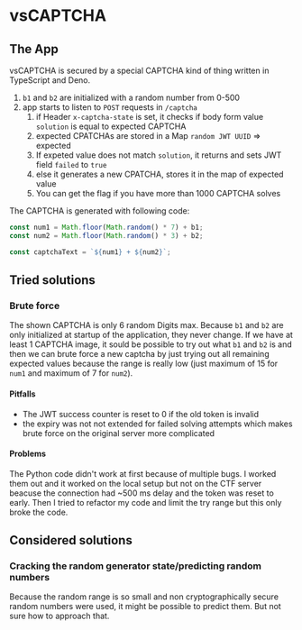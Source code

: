 # vsCAPTCHA

## The App
vsCAPTCHA is secured by a special CAPTCHA kind of thing written in TypeScript and Deno.

1. `b1` and `b2` are initialized with a random number from 0-500
2. app starts to listen to `POST` requests in `/captcha`
	1.  if Header `x-captcha-state` is set, it checks if body form value `solution` is equal to expected CAPTCHA
	2. expected CPATCHAs are stored in a Map `random JWT UUID` => expected
	3. If expeted value does not match `solution`, it returns and sets JWT field `failed` to `true`
	4. else it generates a new CPATCHA, stores it in the map of expected value
	5. You can get the flag if you have more than 1000 CAPTCHA solves

The CAPTCHA is generated with following code:

```typescript
const num1 = Math.floor(Math.random() * 7) + b1;
const num2 = Math.floor(Math.random() * 3) + b2;

const captchaText = `${num1} + ${num2}`;
```

## Tried solutions
### Brute force
The shown CAPTCHA is only 6 random Digits max. Because `b1` and `b2` are only initialized at startup of the application, they never change. If we have at least 1 CAPTCHA image, it sould be possible to try out what `b1` and `b2` is and then we can brute force a new captcha by just trying out all remaining expected values because the range is really low (just maximum of 15 for `num1` and maximum of 7 for `num2`).

#### Pitfalls
- The JWT success counter is reset to 0 if the old token is invalid
- the expiry was not not extended for failed solving attempts which makes brute force on the original server more complicated

#### Problems
The Python code didn't work at first because of multiple bugs. I worked them out and it worked on the local setup but not on the CTF server beacuse the connection had ~500 ms delay and the token was reset to early. Then I tried to refactor my code and limit the try range but this only broke the code.

## Considered solutions

### Cracking the random generator state/predicting random numbers
Because the random range is so small and non cryptographically secure random numbers were used, it might be possible to predict them. But not sure how to approach that.